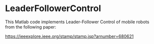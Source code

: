 # LeaderFollowerControl

This Matlab code implements Leader-Follower Control of mobile robots from the following paper:

https://ieeexplore.ieee.org/stamp/stamp.jsp?arnumber=680621
